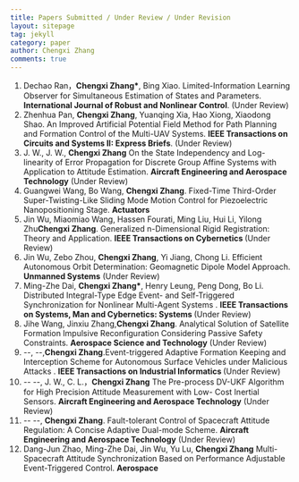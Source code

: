```yaml
---
title: Papers Submitted / Under Review / Under Revision
layout: sitepage
tag: jekyll
category: paper
author: Chengxi Zhang
comments: true
---
```

<ol>
	<li>Dechao Ran，<b>Chengxi Zhang*</b>, Bing Xiao. Limited-Information Learning Observer for Simultaneous Estimation of States and Parameters. <b> International Journal of Robust and Nonlinear Control</b>. (Under Review)</li>
	<li>Zhenhua Pan, <b>Chengxi Zhang</b>, Yuanqing Xia, Hao Xiong, Xiaodong Shao. An Improved Artificial Potential Field Method for Path Planning and Formation Control of the Multi-UAV Systems. <b> IEEE Transactions on Circuits and Systems II: Express Briefs</b>. (Under Review)</li>
	<li>J. W., J. W., <b>Chengxi Zhang</b> On the State Independency and Log-linearity of Error Propagation for Discrete Group Affine Systems with Application to Attitude Estimation. <b> Aircraft Engineering and Aerospace Technology</b> (Under Review)</li>
	<li>Guangwei Wang, Bo Wang, <b>Chengxi Zhang</b>. Fixed-Time Third-Order Super-Twisting-Like Sliding Mode Motion Control for Piezoelectric Nanopositioning Stage. <b>Actuators</b> </li>
	<li>Jin Wu, Miaomiao Wang, Hassen Fourati, Ming Liu, Hui Li, Yilong Zhu<b>Chengxi Zhang</b>. Generalized n-Dimensional Rigid Registration: Theory and Application. <b>IEEE Transactions on Cybernetics </b> (Under Review)</li>
	<li>Jin Wu, Zebo Zhou, <b>Chengxi Zhang</b>, Yi Jiang, Chong Li. Efficient Autonomous Orbit Determination: Geomagnetic Dipole Model Approach. <b>Unmanned Systems</b> (Under Review)</li>
	<li>Ming-Zhe Dai, <b>Chengxi Zhang*</b>, Henry Leung, Peng Dong, Bo Li. Distributed Integral-Type Edge Event- and Self-Triggered Synchronization for Nonlinear Multi-Agent Systems . <b>IEEE Transactions on Systems, Man and Cybernetics: Systems  </b> (Under Review)</li>
	<li>Jihe Wang, Jinxiu Zhang,<b>Chengxi Zhang</b>. Analytical Solution of Satellite Formation Impulsive Reconfiguration Considering Passive Safety Constraints. <b>Aerospace Science and Technology</b> (Under Review)</li>
	<li>--, --,<b>Chengxi Zhang</b>.Event-triggered Adaptive Formation Keeping and Interception Scheme for Autonomous Surface Vehicles under Malicious Attacks . <b>IEEE Transactions on Industrial Informatics
</b> (Under Review)</li>
	<li>-- --, J. W., C. L.，<b>Chengxi Zhang</b> The Pre-process DV-UKF Algorithm for High Precision Attitude Measurement with Low- Cost Inertial Sensors. <b> Aircraft Engineering and Aerospace Technology</b> (Under Review)</li>
	<li>-- --, <b>Chengxi Zhang</b>. Fault-tolerant Control of Spacecraft Attitude Regulation: A Concise Adaptive Dual-mode Scheme.  <b> Aircraft Engineering and Aerospace Technology</b> (Under Review)</li>
	<li>Dang-Jun Zhao, Ming-Zhe Dai, Jin Wu, Yu Lu, <b> Chengxi Zhang</b> Multi-Spacecraft Attitude Synchronization Based on Performance Adjustable Event-Triggered Control. <b>Aerospace</b> </li>
</ol>





<!--

	<li>Ming-Zhe Dai, <b>Chengxi Zhang*</b>, Henry Leung, Peng Dong, Bo Li. Distributed Integral-type Edge-event- and Self-triggered Synchronization for Nonlinear Multi-agent Systems. <b>IEEE Transactions on Systems, Man and Cybernetics: Systems</b>. (Under Revision)</li>
	<li><b>Chengxi Zhang</b>, Ming-Zhe Dai, Jin Wu, Bing Xiao, Bo Li, Mingjiang Wang. Neural-networks and event-based fault-tolerant control for spacecraft attitude stabilization, <b>Aerospace Science and Technology</b>. (Under Revision)</li>
	
	<li>Ming-Zhe Dai , Choon Ki Ahn, Jin Wu, <b>Chengxi Zhang</b>, Mingzhen Gui, Performance Adjustable Event-Triggered Synchronization Policies to Nonlinear Multi-Agent Systems, <b>IEEE Systems Journal. </b>(Under Review)</li>
	<li>Ming-Zhe Dai, <b>Chengxi Zhang</b>, Peng Dong, Henry Leung. Lp function based event-triggered policy tospacecraft attitude tracking<b>IEEE Transactions on Automatic Control</b>(Under Revision)</li>

</font>这个用来调整行间距
(师傅的雪人)

<img src="{{site.url}}/images/posts/2016-01-22-snowman.jpg " alt="" width="400" height="400" title="" align="" />

![mysnowman]({{site.url}}/images/posts/2016-01-22-snowman.JPG)

<img src="{{site.url}}/images/posts/SJTUDawn.jpg " alt="" width="480" height="360" title="" align="" />

-->
